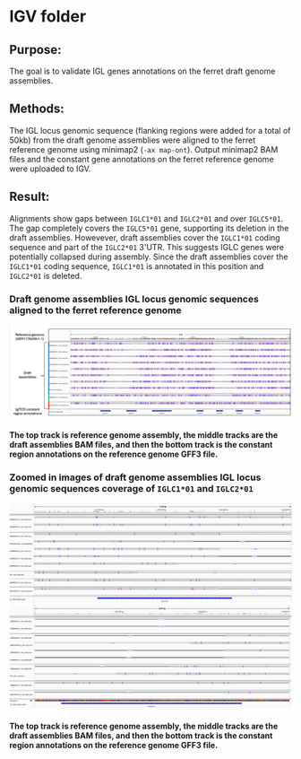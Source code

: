 # IGV folder

## Purpose:
The goal is to validate IGL genes annotations on the ferret draft genome assemblies.

## Methods:
The IGL locus genomic sequence (flanking regions were added for a total of 50kb) from the draft genome assemblies were aligned to the ferret reference genome using minimap2 (`-ax map-ont`).
Output minimap2 BAM files and the constant gene annotations on the ferret reference genome were uploaded to IGV.

## Result:
Alignments show gaps between `IGLC1*01` and `IGLC2*01` and over `IGLC5*01`. The gap completely covers the `IGLC5*01` gene, supporting its deletion in the draft assemblies. Howevever, draft assemblies cover the `IGLC1*01` coding sequence and part of the `IGLC2*01` 3'UTR. This suggests IGLC genes were potentially collapsed during assembly. Since the draft assemblies cover the `IGLC1*01` coding sequence, `IGLC1*01` is annotated in this position and `IGLC2*01` is deleted.

### Draft genome assemblies IGL locus genomic sequences aligned to the ferret reference genome
![alt text](https://github.com/ncsu-penglab/FerretIgTCR/blob/main/Annotations/IGV/DraftAssembliesIGLGenomic2Reference.png)
#### The top track is reference genome assembly, the middle tracks are the draft assemblies BAM files, and then the bottom track is the constant region annotations on the reference genome GFF3 file.

### Zoomed in images of draft genome assemblies IGL locus genomic sequences coverage of `IGLC1*01` and `IGLC2*01`
![alt text](https://github.com/ncsu-penglab/FerretIgTCR/blob/main/Annotations/IGV/IGLC1*01_DraftAssemblies2Reference_91424.png)
![alt text](https://github.com/ncsu-penglab/FerretIgTCR/blob/main/Annotations/IGV/IGLC2*01_DraftAssemblies2Reference_91424.png)
#### The top track is reference genome assembly, the middle tracks are the draft assemblies BAM files, and then the bottom track is the constant region annotations on the reference genome GFF3 file.
